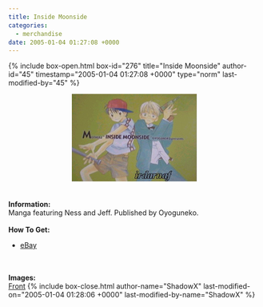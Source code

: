 ```yaml
---
title: Inside Moonside
categories:
  - merchandise
date: 2005-01-04 01:27:08 +0000
---
```

{% include box-open.html box-id="276" title="Inside Moonside" author-id="45" timestamp="2005-01-04 01:27:08 +0000" type="norm" last-modified-by="45" %}
	<center>
	<img src="/merchandise/images/imoonside_title.jpg" border="0" alt="Inside Moonside" />
	</center>
	<br /><br />
	<b>Information:</b>
	<br />
	Manga featuring Ness and Jeff. Published by Oyoguneko.
	<br /><br />
	<b>How To Get:</b>
	<br />
	<ul>
	<li><a href="http://www.ebay.com">eBay</a></li>
	</ul>
	<br /><br />
	<b>Images:</b>
	<br />
	<a href="/merchandise/images/imoonside1.jpg">Front</a>
{% include box-close.html author-name="ShadowX" last-modified-on="2005-01-04 01:28:06 +0000" last-modified-by-name="ShadowX" %}
